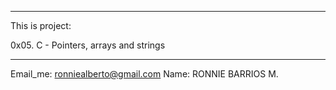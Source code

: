*********************************************
This is project:

0x05. C - Pointers, arrays and strings
*********************************************

Email_me: ronniealberto@gmail.com
Name: RONNIE BARRIOS M.